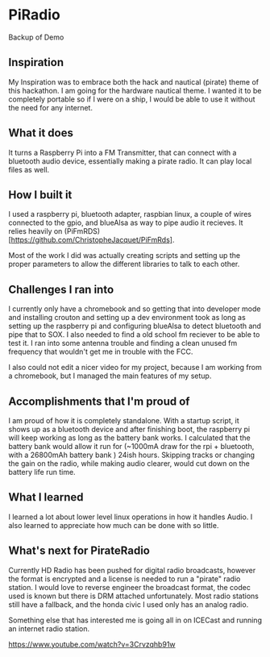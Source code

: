 # PiRadio
Backup of Demo

## Inspiration
My Inspiration was to embrace both the hack and nautical (pirate) theme of this hackathon. I am going for the hardware nautical theme. I wanted it to be completely portable so if I were on a ship, I would be able to use it without the need for any internet.

## What it does
It turns a Raspberry Pi into a FM Transmitter, that can connect with a bluetooth audio device, essentially making a pirate radio. It can play local files as well.


## How I built it
I used a raspberry pi, bluetooth adapter, raspbian linux, a couple of wires connected to the gpio, and blueAlsa as way to pipe audio it recieves. It relies heavily on (PiFmRDS)[https://github.com/ChristopheJacquet/PiFmRds].

Most of the work I did was actually creating scripts and setting up the proper parameters to allow the different libraries to talk to each other. 


## Challenges I ran into
I currently only have a chromebook and so getting that into developer mode and installing crouton and setting up a dev environment took as long as setting up the raspberry pi and configuring blueAlsa to detect bluetooth and pipe that to SOX. I also needed to find a old school fm reciever to be able to test it. I ran into some antenna trouble and finding a clean unused fm frequency that wouldn't get me in trouble with the FCC.

I also could not edit a nicer video for my project, because I am working from a chromebook, but I managed the main features of my setup.

## Accomplishments that I'm proud of
I am proud of how it is completely standalone. With a startup script, it shows up as a bluetooth device and after finishing boot, the raspberry pi will keep working as long as the battery bank works. I calculated that the battery bank would allow it run for (~1000mA draw for the rpi + bluetooth, with a 26800mAh battery bank ) 24ish hours. Skipping tracks or changing the gain on the radio, while making audio clearer, would cut down on the battery life run time.  


## What I learned
I learned a lot about lower level linux operations in how it handles Audio. I also learned to appreciate how much can be done with so little.


## What's next for PirateRadio
Currently HD Radio has been pushed for digital radio broadcasts, however the format is encrypted and a license is needed to run a "pirate" radio station. I would love to reverse engineer the broadcast format, the codec used is known but there is DRM attached unfortunately. Most radio stations still have a fallback, and the honda civic I used only has an analog radio. 

Something else that has interested me is going all in on ICECast and running an internet radio station. 


https://www.youtube.com/watch?v=3Crvzqhb91w
